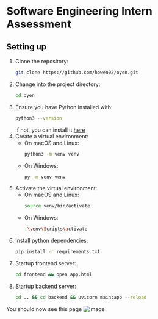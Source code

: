 # Software Engineering Intern Assessment

## Setting up
1) Clone the repository:
   ```bash
   git clone https://github.com/howen02/oyen.git
   ```
4) Change into the project directory:
   ```bash
   cd oyen
   ```
6) Ensure you have Python installed with:
   ```bash
   python3 --version
   ```
   If not, you can install it [here](https://www.python.org/downloads/)
8) Create a virtual environment:
   - On macOS and Linux:
     ```bash
     python3 -m venv venv
     ```
   - On Windows:
     ```bash
     py -m venv venv
     ```
9) Activate the virtual environment:
   - On macOS and Linux:
     ```bash
     source venv/bin/activate
     ```
   - On Windows:
     ```bash
     .\venv\Scripts\activate
     ```
5) Install python dependencies:
   ```bash
   pip install -r requirements.txt
   ```
6) Startup frontend server:
   ```bash
   cd frontend && open app.html
   ```
7) Startup backend server:
   ```bash
   cd .. && cd backend && uvicorn main:app --reload
   ```

You should now see this page
![image](https://github.com/howen02/oyen/assets/108785851/7c04eb96-e527-41bf-93f6-197e2d62dde2)
